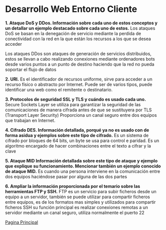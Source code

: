 # Desarrollo Web Entorno Cliente

**1.  Ataque DoS y DDos. Información sobre cada uno de estos conceptos y un detallar un ejemplo destacado sobre cada uno de estos.**
	Los ataques DoS se basan en la denegación de servicio mediante la perdida de conectividad con la red en la que están los recursos a los que se desea acceder

   Los ataques DDos son ataques de generación de servicios distribuidos, estos se llevan a cabo realizando conexiones mediante ordenadores bots desde varios puntos a un punto de destino haciendo que la red no pueda soportar el flujo de datos 

**2.  URI.**
	Es el identificador de recursos uniforme, sirve para acceder a un recurso físico o abstracto por Internet. Puede ser de varios tipos, puede identificar una web como el remitente o destinatario.


**3.  Protocolos de seguridad SSL y TLS y cuándo es usado cada uno.**
Secure Sockets Layer se utiliza para garantizar la seguridad de las comunicaciones de manera cifrada antes de que se sustituyera por TLS (Transport Layer Security)
Proporciona un canal seguro entre dos equipos que trabajan en Internet.


**4.  Cifrado DES. Información detallada, porqué ya no es usado con de forma asidua y ejemplos sobre este tipo de cifrado.**
	Es un sistema de cifrado por bloques de 64 bits, un byte se usa para control e paridad. Es un algoritmo encargado de hacer combinaciones entre el texto a cifrar y la clave 


**5.  Ataque MID Información detallada sobre este tipo de ataque y ejemplo que explique su funcionamiento. Mencionar también un ejemplo conocido de ataque MID.**
 Es cuando una persona interviene en la comunicación entre dos equipos haciéndose pasar por alguna de las dos partes


**6.  Ampliar la información proporcionada por el temario sobre las herramientas FTP y SSH.**
FTP es un servicio para subir ficheros desde un equipo a un servidor, también se puede utilizar para compartir ficheros entre equipos, es de los formatos mas simples y utilizados para compartir ficheros 
SSH su función principal es realizar conexiones remotas a un servidor mediante un canal seguro, utiliza normalmente el puerto 22

<a href='Readme.md'>Pagina Principal</a>


```
